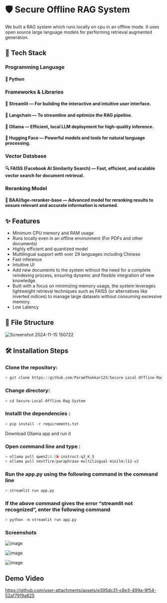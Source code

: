 # 🛡️ **Secure Offline RAG System**

We built a RAG system which runs locally on cpu in an offline mode. It uses open source large language models for performing retrieval augmented generation. 

## 🚀 **Tech Stack**
### **Programming Language**
#### 🐍 Python
### **Frameworks & Libraries**
#### 🎨 Streamlit — For building the interactive and intuitive user interface.
#### 🔗 Langchain — To streamline and optimize the RAG pipeline.
#### 🧠 Ollama — Efficient, local LLM deployment for high-quality inference.
#### 🤗 Hugging Face — Powerful models and tools for natural language processing.
### **Vector Database**
#### 🔍 FAISS (Facebook AI Similarity Search) — Fast, efficient, and scalable vector search for document retrieval.
### **Reranking Model**
#### 🎯 BAAI/bge-reranker-base — Advanced model for reranking results to ensure relevant and accurate information is returned.

## ✨ **Features** 

- Minimum CPU memory and RAM usage
- Runs locally even in an offline environment (For PDFs and other documents)
- Highly efficient and quantized model
- Multilingual support with over 29 languages including Chinese
- Fast inference
- Intuitive UI
- Add new documents to the system without the need for a complete reindexing process, ensuring dynamic and flexible integration of new knowledge.
 - Built with a focus on minimizing memory usage, the system leverages lightweight retrieval techniques such as FAISS (or alternatives like inverted indices) to manage large datasets without consuming excessive memory.
- Low Latency

## 📂 **File Structure**
![Screenshot 2024-11-15 150722](https://github.com/user-attachments/assets/ad5bf8bf-634a-477d-aee0-d304026b69ae)


## 🛠️ **Installation Steps**

### Clone the repository: 

```Python
> git clone https://github.com/ParamThakkar123/Secure-Local-Offline-Rag-System.git
```
### Change directory: 
```Python
> cd Secure-Local-Offline-Rag-System
```
### Installl the dependencies : 
```Python
> pip install -r requirements.txt
```
Download Ollama app and run it

### Open command line and type : 
```Python
> ollama pull qwen2:0.5b-instruct-q3_K_S
> ollama pull nextfire/paraphrase-multilingual-minilm:l12-v2
```


### Run the app.py using the following command in the command line
```Python
> streamlit run app.py
```

### If the above command gives the error “streamlit not recognized”, enter the following command
```Python
> python -m streamlit run app.py
```

### Screenshots
![image](https://github.com/user-attachments/assets/b355ea9c-dfe4-4250-bf86-fc38c4da655a)

![image](https://github.com/user-attachments/assets/79edc3ce-1f9e-420b-a406-f0860ca52c47)

![image](https://github.com/user-attachments/assets/5a096154-be22-44aa-9501-94e9f3f1a19b)

## Demo Video

https://github.com/user-attachments/assets/e395dc31-c8e3-499a-9f54-52af7919a825

